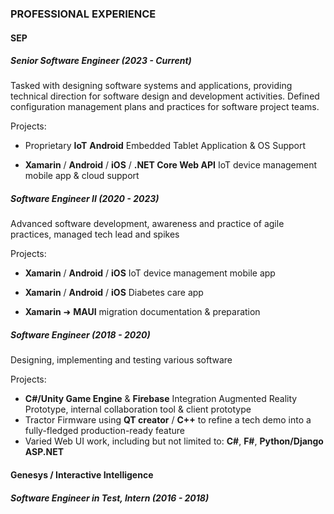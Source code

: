 
### PROFESSIONAL EXPERIENCE
#### SEP
##### Senior Software Engineer (2023 - Current) 

Tasked with designing software systems and applications, providing technical direction for software design and development activities. Defined configuration management plans and practices for software project teams.

Projects: 

- Proprietary **IoT** **Android** Embedded Tablet Application & OS Support


- **Xamarin** / **Android** / **iOS** / **.NET Core Web API** IoT device management mobile app & cloud support


##### Software Engineer II (2020 - 2023) 

Advanced software development, awareness and practice of agile practices, managed tech lead and spikes

Projects: 

- **Xamarin** / **Android** / **iOS** IoT device management mobile app

- **Xamarin** / **Android** / **iOS** Diabetes care app

- **Xamarin** ➜ **MAUI** migration documentation & preparation


##### Software Engineer (2018 - 2020)

Designing, implementing and testing various software 

Projects: 
* **C#/Unity Game Engine** & **Firebase** Integration Augmented Reality Prototype, internal collaboration tool & client prototype
* Tractor Firmware using **QT creator** / **C++** to refine a tech demo into a fully-fledged production-ready feature
* Varied Web UI work, including but not limited to:  **C#**, **F#**, **Python/Django** **ASP.NET**

#### Genesys / Interactive Intelligence
##### Software Engineer in Test, Intern  (2016 - 2018) 